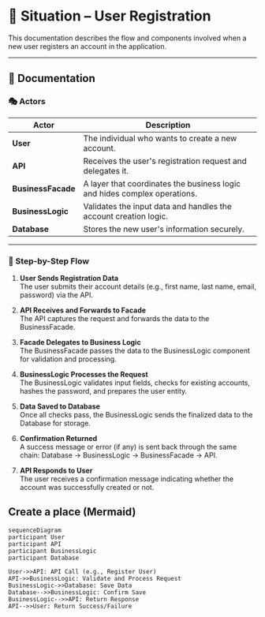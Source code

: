 # 👤 Situation – User Registration

This documentation describes the flow and components involved when a new user registers an account in the application.

---

## 📘 Documentation

### 🎭 Actors

| Actor             | Description                                                                 |
|-------------------|-----------------------------------------------------------------------------|
| **User**          | The individual who wants to create a new account.                           |
| **API**           | Receives the user's registration request and delegates it.                  |
| **BusinessFacade**| A layer that coordinates the business logic and hides complex operations.   |
| **BusinessLogic** | Validates the input data and handles the account creation logic.            |
| **Database**      | Stores the new user's information securely.                                 |

---

### 🔄 Step-by-Step Flow

1. **User Sends Registration Data**  
   The user submits their account details (e.g., first name, last name, email, password) via the API.

2. **API Receives and Forwards to Facade**  
   The API captures the request and forwards the data to the BusinessFacade.

3. **Facade Delegates to Business Logic**  
   The BusinessFacade passes the data to the BusinessLogic component for validation and processing.

4. **BusinessLogic Processes the Request**  
   The BusinessLogic validates input fields, checks for existing accounts, hashes the password, and prepares the user entity.

5. **Data Saved to Database**  
   Once all checks pass, the BusinessLogic sends the finalized data to the Database for storage.

6. **Confirmation Returned**  
   A success message or error (if any) is sent back through the same chain: Database → BusinessLogic → BusinessFacade → API.

7. **API Responds to User**  
   The user receives a confirmation message indicating whether the account was successfully created or not.

## Create a place (Mermaid)

```mermaid
sequenceDiagram
participant User
participant API
participant BusinessLogic
participant Database

User->>API: API Call (e.g., Register User)
API->>BusinessLogic: Validate and Process Request
BusinessLogic->>Database: Save Data
Database-->>BusinessLogic: Confirm Save
BusinessLogic-->>API: Return Response
API-->>User: Return Success/Failure
